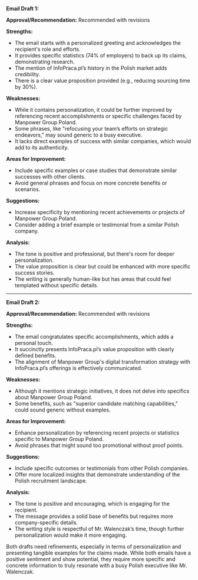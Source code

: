 **Email Draft 1:**

**Approval/Recommendation:** Recommended with revisions

**Strengths:**
- The email starts with a personalized greeting and acknowledges the recipient's role and efforts.
- It provides specific statistics (74% of employers) to back up its claims, demonstrating research.
- The mention of InfoPraca.pl’s history in the Polish market adds credibility.
- There is a clear value proposition provided (e.g., reducing sourcing time by 30%).

**Weaknesses:**
- While it contains personalization, it could be further improved by referencing recent accomplishments or specific challenges faced by Manpower Group Poland.
- Some phrases, like "refocusing your team’s efforts on strategic endeavors," may sound generic to a busy executive.
- It lacks direct examples of success with similar companies, which would add to its authenticity.

**Areas for Improvement:**
- Include specific examples or case studies that demonstrate similar successes with other clients.
- Avoid general phrases and focus on more concrete benefits or scenarios.

**Suggestions:**
- Increase specificity by mentioning recent achievements or projects of Manpower Group Poland.
- Consider adding a brief example or testimonial from a similar Polish company.

**Analysis:**
- The tone is positive and professional, but there's room for deeper personalization.
- The value proposition is clear but could be enhanced with more specific success stories.
- The writing is generally human-like but has areas that could feel templated without specific details.

---

**Email Draft 2:**

**Approval/Recommendation:** Recommended with revisions

**Strengths:**
- The email congratulates specific accomplishments, which adds a personal touch.
- It succinctly presents InfoPraca.pl’s value proposition with clearly defined benefits.
- The alignment of Manpower Group's digital transformation strategy with InfoPraca.pl’s offerings is effectively communicated.

**Weaknesses:**
- Although it mentions strategic initiatives, it does not delve into specifics about Manpower Group Poland.
- Some benefits, such as "superior candidate matching capabilities," could sound generic without examples.

**Areas for Improvement:**
- Enhance personalization by referencing recent projects or statistics specific to Manpower Group Poland.
- Avoid phrases that might sound too promotional without proof points.

**Suggestions:**
- Include specific outcomes or testimonials from other Polish companies.
- Offer more localized insights that demonstrate understanding of the Polish recruitment landscape.

**Analysis:**
- The tone is positive and encouraging, which is engaging for the recipient.
- The message provides a solid base of benefits but requires more company-specific details.
- The writing style is respectful of Mr. Walenczak’s time, though further personalization would make it more engaging.

Both drafts need refinements, especially in terms of personalization and presenting tangible examples for the claims made. While both emails have a positive sentiment and show potential, they require more specific and concrete information to truly resonate with a busy Polish executive like Mr. Walenczak.